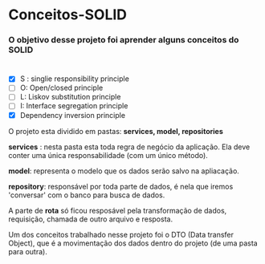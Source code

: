 # Conceitos-SOLID
### O objetivo desse projeto foi aprender alguns conceitos do SOLID
#
- [x] S : singlie responsibility principle
- [ ] O: Open/closed principle
- [ ] L: Liskov substitution principle
- [ ] I: Interface segregation principle
- [x] Dependency inversion principle

O projeto esta dividido em pastas: __services, model, repositories__

__services__ : nesta pasta esta toda regra de negócio da aplicação. Ela deve conter uma única responsabilidade (com um único método).

__model__: representa o modelo que os dados serão salvo na apliacação.

__repository__: responsável por toda parte de dados, é nela que iremos 'conversar' com o banco para busca de dados.

A parte de __rota__ só ficou resposável pela transformação de dados, requisição, chamada de outro arquivo e resposta.

Um dos conceitos trabalhado nesse projeto foi o DTO (Data transfer Object), que é a movimentação dos dados dentro do projeto (de uma pasta para outra).
